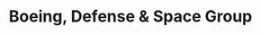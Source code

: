 ---
title: 'Boeing, Defense & Space Group'
desc: >-
  Embedded Software Engineer for Boeing, Defense and Space Group, based in
  Oklahoma City, Oklahoma that developed the B1-B Bomber Block E software
  upgrade
role: Embedded Software Engineer
begin_year: 1998
end_year: 1999
time_desc: August 1998 - November 1999
_links:
  projects:
    - href: /projects/backup-controls-displays/
    - href: /projects/mission-data-loader/
    - href: /projects/smf-controls-displays/
  languages:
    - href: /languages/ada/
  os:
    - href: /os/solaris/
  self:
    href: /jobs/boeing/
_embedded:
  projects:
    - title: Backup Controls and Displays
      desc: >-
        Screens used to emulate hardware such as switch boards and displays in
        the event of their failure.
      role: Embedded Software Engineer
      begin_year: 1998
      end_year: 1999
      _links:
        jobs:
          - href: /jobs/boeing/
        languages:
          - href: /languages/ada/
        os:
          - href: /os/solaris/
        self:
          href: /projects/backup-controls-displays/
    - title: Mission Data Loader
      desc: >-
        Thread responsible for reading the contents of a cartridge containing
        mission data and distributing it throughout the avionic flight software.
      role: Embedded Software Engineer
      begin_year: 1998
      end_year: 1999
      _links:
        jobs:
          - href: /jobs/boeing/
        languages:
          - href: /languages/ada/
        os:
          - href: /os/solaris/
        self:
          href: /projects/mission-data-loader/
    - title: SMF Controls and Displays
      desc: null
      role: Embedded Software Engineer
      begin_year: 1998
      end_year: 1999
      _links:
        jobs:
          - href: /jobs/boeing/
        languages:
          - href: /languages/ada/
        os:
          - href: /os/solaris/
        self:
          href: /projects/smf-controls-displays/
  languages:
    - title: Ada 95
      desc: >-
        Ada is a static typed programming language targeted at embedded and
        real-time systems.
      _links:
        projects:
          - href: /projects/backup-controls-displays/
          - href: /projects/mission-data-loader/
          - href: /projects/smf-controls-displays/
        jobs:
          href: /jobs/boeing/
        self:
          href: /languages/ada/
  os:
    - title: Solaris
      desc: Solaris is a Unix operating system by Sun Microsystems.
      _links:
        projects:
          - href: /projects/backup-controls-displays/
          - href: /projects/mission-data-loader/
          - href: /projects/smf-controls-displays/
        jobs:
          href: /jobs/boeing/
        self:
          href: /os/solaris/
---